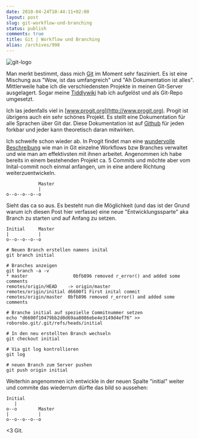 ```yaml
---
date: 2010-04-24T10:44:11+02:00
layout: post
slug: git-workflow-und-branching
status: publish
comments: true
title: Git | Workflow und Branching
alias: /archives/998
---
```


![git-logo](/uploads/2010/02/git-logo.png)

Man merkt bestimmt, dass mich [Git](http://scm-git.org) im Moment sehr fasziniert. Es ist eine Mischung aus "Wow, ist das umfangreich" und "Ah Dokumentation ist alles". Mittlerweile habe ich die verschiedensten Projekte in meinen Git-Server ausgelagert. Sogar meine [Tiddlywiki](http://tiddlywiki.com) hab ich aufgelöst und als Git-Repo umgesetzt.

Ich las jedenfalls viel in [www.progit.org](http://www.progit.org). Progit ist übrigens auch ein sehr schönes Projekt. Es stellt eine Dokumentation für alle Sprachen über Git dar. Diese Dokumentation ist auf [Github](http://github.com/progit/progit) für jeden forkbar und jeder kann theoretisch daran mitwirken.

Ich schweife schon wieder ab. In Progit findet man eine [wundervolle Beschreibung](http://progit.org/book/ch3-4.html) wie man in Git einzelne Workflows bzw Branches verwaltet und wie man am effektivsten mit ihnen arbeitet. Angenommen ich habe bereits in einem bestehenden Projekt ca. 5 Commits und möchte aber vom Inital-commit noch einmal anfangen, um in eine andere Richtung weiterzuentwickeln.


                Master
                |
    o--o--o--o--o


Sieht das ca so aus. Es besteht nun die Möglichkeit (und das ist der Grund warum ich diesen Post hier verfasse) eine neue "Entwicklungssparte" aka Branch zu starten und auf Anfang zu setzen.


    Initial     Master
    |           |
    o--o--o--o--o


```
# Neuen Branch erstellen namens inital
git branch initial
```


```
# Branches anzeigen
git branch -a -v
* master                 0bfb896 removed r_error() and added some comments
remotes/origin/HEAD    -> origin/master
remotes/origin/initial d6600f1 First inital commit
remotes/origin/master  0bfb896 removed r_error() and added some comments
```


```
# Branche initial auf spezielle Commitnummer setzen
echo "d6600f10479bb2d0d69aa8086ebe4e3149d4ef76" >> roborobo.git/.git/refs/heads/initial
```


```
# In den neu erstellten Branch wechseln
git checkout initial
```


```
# Via git log kontrollieren
git log
```


```
# neuen Branch zum Server pushen
git push origin initial
```


Weiterhin angenommen ich entwickle in der neuen Spalte "initial" weiter und commite das wiederrum dürfte das bild so aussehen:


    Initial
       |
    o--o        Master
    |           |
    o--o--o--o--o


<3 Git.

